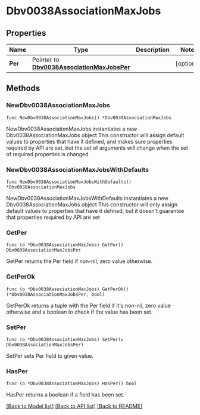 # Dbv0038AssociationMaxJobs

## Properties

Name | Type | Description | Notes
------------ | ------------- | ------------- | -------------
**Per** | Pointer to [**Dbv0038AssociationMaxJobsPer**](Dbv0038AssociationMaxJobsPer.md) |  | [optional] 

## Methods

### NewDbv0038AssociationMaxJobs

`func NewDbv0038AssociationMaxJobs() *Dbv0038AssociationMaxJobs`

NewDbv0038AssociationMaxJobs instantiates a new Dbv0038AssociationMaxJobs object
This constructor will assign default values to properties that have it defined,
and makes sure properties required by API are set, but the set of arguments
will change when the set of required properties is changed

### NewDbv0038AssociationMaxJobsWithDefaults

`func NewDbv0038AssociationMaxJobsWithDefaults() *Dbv0038AssociationMaxJobs`

NewDbv0038AssociationMaxJobsWithDefaults instantiates a new Dbv0038AssociationMaxJobs object
This constructor will only assign default values to properties that have it defined,
but it doesn't guarantee that properties required by API are set

### GetPer

`func (o *Dbv0038AssociationMaxJobs) GetPer() Dbv0038AssociationMaxJobsPer`

GetPer returns the Per field if non-nil, zero value otherwise.

### GetPerOk

`func (o *Dbv0038AssociationMaxJobs) GetPerOk() (*Dbv0038AssociationMaxJobsPer, bool)`

GetPerOk returns a tuple with the Per field if it's non-nil, zero value otherwise
and a boolean to check if the value has been set.

### SetPer

`func (o *Dbv0038AssociationMaxJobs) SetPer(v Dbv0038AssociationMaxJobsPer)`

SetPer sets Per field to given value.

### HasPer

`func (o *Dbv0038AssociationMaxJobs) HasPer() bool`

HasPer returns a boolean if a field has been set.


[[Back to Model list]](../README.md#documentation-for-models) [[Back to API list]](../README.md#documentation-for-api-endpoints) [[Back to README]](../README.md)


